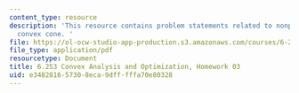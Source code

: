 ```yaml
---
content_type: resource
description: 'This resource contains problem statements related to nonpolyhedral closed
  convex cone. '
file: https://ol-ocw-studio-app-production.s3.amazonaws.com/courses/6-253-convex-analysis-and-optimization-spring-2012/e348281657308eca9dfffffa70e80328_MIT6_253S12_hw03.pdf
file_type: application/pdf
resourcetype: Document
title: 6.253 Convex Analysis and Optimization, Homework 03
uid: e3482816-5730-8eca-9dff-fffa70e80328
---
```

